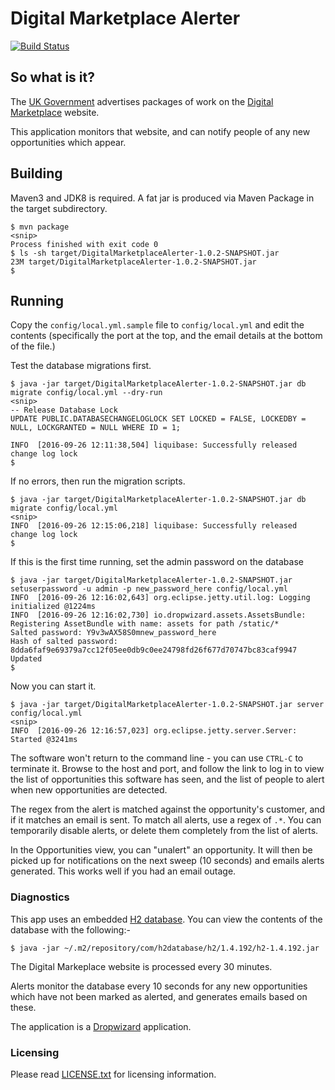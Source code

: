 # Digital Marketplace Alerter

[![Build Status](https://travis-ci.org/AndrewGorton/DigitalMarketplaceAlerter.svg?branch=master)](https://travis-ci.org/AndrewGorton/DigitalMarketplaceAlerter)

## So what is it?

The [UK Government](https://www.gov.uk) advertises packages of work on the [Digital Marketplace](https://www.digitalmarketplace.service.gov.uk/digital-outcomes-and-specialists/opportunities) website.

This application monitors that website, and can notify people of any new opportunities which appear.


## Building

Maven3 and JDK8 is required. A fat jar is produced via Maven Package in the target subdirectory.
```
$ mvn package
<snip>
Process finished with exit code 0
$ ls -sh target/DigitalMarketplaceAlerter-1.0.2-SNAPSHOT.jar
23M target/DigitalMarketplaceAlerter-1.0.2-SNAPSHOT.jar
$
```

## Running

Copy the ```config/local.yml.sample``` file to ```config/local.yml``` and edit the contents (specifically the port at the top, and the email details at the bottom of the file.)

Test the database migrations first.

```
$ java -jar target/DigitalMarketplaceAlerter-1.0.2-SNAPSHOT.jar db migrate config/local.yml --dry-run
<snip>
-- Release Database Lock
UPDATE PUBLIC.DATABASECHANGELOGLOCK SET LOCKED = FALSE, LOCKEDBY = NULL, LOCKGRANTED = NULL WHERE ID = 1;

INFO  [2016-09-26 12:11:38,504] liquibase: Successfully released change log lock
$
```

If no errors, then run the migration scripts.

```
$ java -jar target/DigitalMarketplaceAlerter-1.0.2-SNAPSHOT.jar db migrate config/local.yml
<snip>
INFO  [2016-09-26 12:15:06,218] liquibase: Successfully released change log lock
$ 
```

If this is the first time running, set the admin password on the database

```
$ java -jar target/DigitalMarketplaceAlerter-1.0.2-SNAPSHOT.jar setuserpassword -u admin -p new_password_here config/local.yml
INFO  [2016-09-26 12:16:02,643] org.eclipse.jetty.util.log: Logging initialized @1224ms
INFO  [2016-09-26 12:16:02,730] io.dropwizard.assets.AssetsBundle: Registering AssetBundle with name: assets for path /static/*
Salted password: Y9v3wAX58S0mnew_password_here
Hash of salted password: 8dda6faf9e69379a7cc12f05ee0db9c0ee24798fd26f677d70747bc83caf9947
Updated
$
```

Now you can start it.

```
$ java -jar target/DigitalMarketplaceAlerter-1.0.2-SNAPSHOT.jar server config/local.yml
<snip>
INFO  [2016-09-26 12:16:57,023] org.eclipse.jetty.server.Server: Started @3241ms
```

The software won't return to the command line - you can use ```CTRL-C``` to terminate it. Browse to the host and port, and 
follow the link to log in to view the list of opportunities this software has seen, and the list of people to alert when
new opportunities are detected.

The regex from the alert is matched against the opportunity's customer, and if it matches an email is sent. To 
match all alerts, use a regex of ```.*```. You can temporarily disable alerts, or delete them completely from the
list of alerts.

In the Opportunities view, you can "unalert" an opportunity. It will then be picked up for notifications on the
next sweep (10 seconds) and emails alerts generated. This works well if you had an email outage.

### Diagnostics

This app uses an embedded [H2 database](http://www.h2database.com/). You can view the contents
of the database with the following:-

```
$ java -jar ~/.m2/repository/com/h2database/h2/1.4.192/h2-1.4.192.jar
```

The Digital Markeplace website is processed every 30 minutes.

Alerts monitor the database every 10 seconds for any new opportunities which have not been 
marked as alerted, and generates emails based on these.


The application is a [Dropwizard](http://www.dropwizard.io) application.

### Licensing

Please read [LICENSE.txt](LICENSE.txt) for licensing information.
